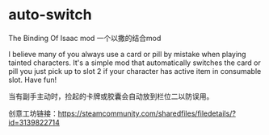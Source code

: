 # auto-switch
The Binding Of Isaac mod  一个以撒的结合mod

I believe many of you always use a card or pill by mistake when playing tainted characters. It's a simple mod that automatically switches the card or pill you just pick up to slot 2 if your character has active item in consumable slot. Have fun! 


当有副手主动时，捡起的卡牌或胶囊会自动放到栏位二以防误用。


创意工坊链接：https://steamcommunity.com/sharedfiles/filedetails/?id=3139822714
